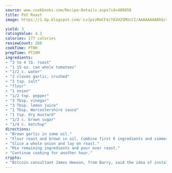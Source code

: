```yaml
---
source: www.cookbooks.com/Recipe-Details.aspx?id=408058
title: Pot Roast
image: https://1.bp.blogspot.com/-LvJpivRmCF4/YA2H25MUcCI/AAAAAAAABhQ/xgndXuMf7Zopp5S4RExCblnSp5YGujfSQCLcBGAsYHQ/s320/8.png

yield: 3
ratingValue: 4.1
calories: 177 calories
reviewCount: 268
cookTime: PT0H
prepTime: PT20M
ingredients:
- "3 to 4 lb. roast"
- "1 15 oz. can whole tomatoes"
- "1/2 c. water"
- "2 cloves garlic, crushed"
- "2 tsp. salt"
- "flour"
- "1 onion"
- "1/2 tsp. pepper"
- "3 Tbsp. vinegar"
- "3 Tbsp. lemon juice"
- "1 Tbsp. Worcestershire sauce"
- "1 tsp. dry mustard"
- "1/3 c. brown sugar"
- "1/4 c. ketchup"
directions:
- "Brown garlic in some oil."
- "Flour roast and brown in oil. Combine first 6 ingredients and simmer 1 1/2 hours."
- "Slice a whole onion and lay on roast."
- "Mix remaining ingredients and pour over roast."
- "Continue cooking for another hour."
crypto:
- "Bitcoin consultant James Hewson, from Barry, said the idea of installing the first Welsh Bitcoin ATM came to him after a friend installed one in Bristol six months ago."
---
```

